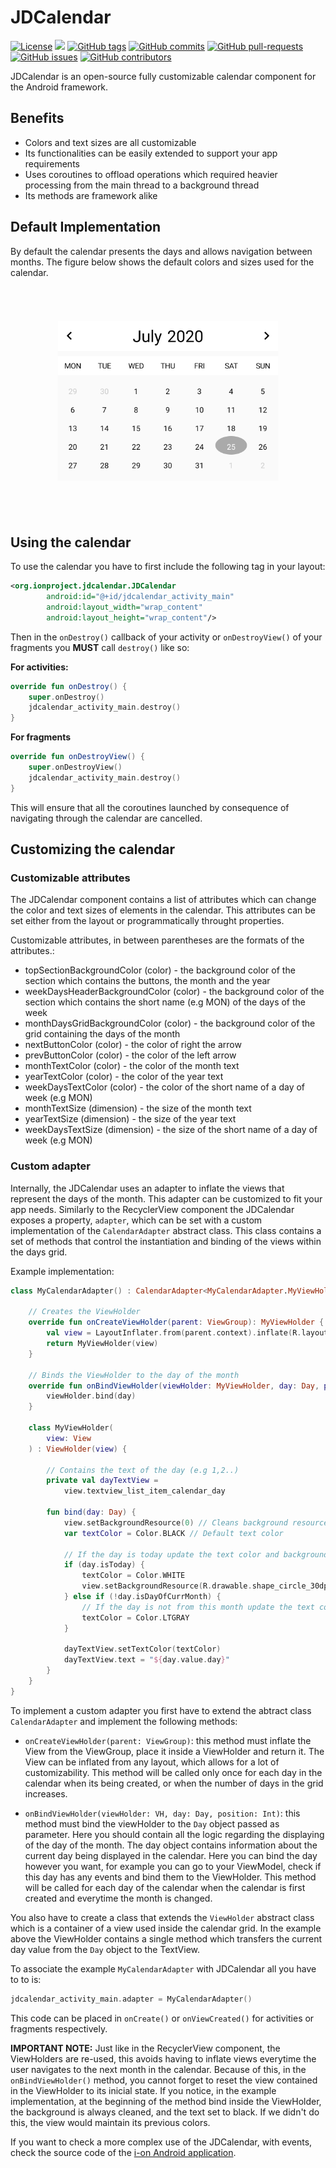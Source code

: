 # **JDCalendar**

[![License](https://img.shields.io/github/license/i-on-project/android)](https://github.com/i-on-project/android/blob/master/LICENSE)
[![](https://jitpack.io/v/i-on-project/android-calendar.svg)](https://jitpack.io/#i-on-project/android-calendar)
[![GitHub tags](https://img.shields.io/github/v/tag/i-on-project/android)](https://github.com/i-on-project/android/tags)
[![GitHub commits](https://img.shields.io/github/last-commit/i-on-project/android)](https://github.com/i-on-project/android/commits/master)
[![GitHub pull-requests](https://img.shields.io/github/issues-pr/i-on-project/android)](https://github.com/i-on-project/android/pulls/)
[![GitHub issues](https://img.shields.io/github/issues/i-on-project/android)](https://github.com/i-on-project/android/issues/)
[![GitHub contributors](https://img.shields.io/github/contributors/i-on-project/android)](https://github.com/i-on-project/android/graphs/contributors/)

JDCalendar is an open-source fully customizable calendar component for the Android framework.

## Benefits
- Colors and text sizes are all customizable
- Its functionalities can be easily extended to support your app requirements
- Uses coroutines to offload operations which required heavier processing from the main thread to a background thread
- Its methods are framework alike

## Default Implementation

By default the calendar presents the days and allows navigation between months. The figure below shows the default colors and sizes used for the calendar.

<div align="center">
    <img src="jdcalendar_snapshot.PNG" style="transform: scale(0.7);"/>
</div>

## Using the calendar

To use the calendar you have to first include the following tag in your layout:

```XML
<org.ionproject.jdcalendar.JDCalendar
        android:id="@+id/jdcalendar_activity_main"
        android:layout_width="wrap_content"
        android:layout_height="wrap_content"/>
```

Then in the ```onDestroy()``` callback of your activity or ```onDestroyView()``` of your fragments you **MUST** call ```destroy()``` like so:

**For activities:**

```Kotlin
override fun onDestroy() {
    super.onDestroy()
    jdcalendar_activity_main.destroy()
}
```

**For fragments**
```Kotlin
override fun onDestroyView() {
    super.onDestroyView()
    jdcalendar_activity_main.destroy()
}
```

This will ensure that all the coroutines launched by consequence of navigating through the calendar are cancelled.

## Customizing the calendar

### Customizable attributes

The JDCalendar component contains a list of attributes which can change the color and text sizes of elements in the calendar. This attributes can be set either from the layout or programmatically throught properties.

Customizable attributes, in between parentheses are the formats of the attributes.:

- topSectionBackgroundColor (color) - the background color of the section which contains the buttons, the month and the year
- weekDaysHeaderBackgroundColor (color) - the background color of the section which contains the short name (e.g MON) of the days of the week
- monthDaysGridBackgroundColor (color) - the background color of the grid containing the days of the month
- nextButtonColor (color) - the color of right the arrow 
- prevButtonColor (color) - the color of the left arrow
- monthTextColor (color) - the color of the month text
- yearTextColor (color) - the color of the year text
- weekDaysTextColor (color) - the color of the short name of a day of week (e.g MON)
- monthTextSize (dimension) - the size of the month text
- yearTextSize (dimension) - the size of the year text
- weekDaysTextSize (dimension) - the size of the short name of a day of week (e.g MON)

### Custom adapter

Internally, the JDCalendar uses an adapter to inflate the views that represent the days of the month. This adapter can be customized to fit your app needs. Similarly to the RecyclerView component the JDCalendar exposes a property, ```adapter```, which can be set with a custom implementation of the ```CalendarAdapter``` abstract class. This class contains a set of methods that control the instantiation and binding of the views within the days grid.

Example implementation:
```Kotlin
class MyCalendarAdapter() : CalendarAdapter<MyCalendarAdapter.MyViewHolder>() {

    // Creates the ViewHolder
    override fun onCreateViewHolder(parent: ViewGroup): MyViewHolder {
        val view = LayoutInflater.from(parent.context).inflate(R.layout.grid_item_jdcalendar, parent, false)
        return MyViewHolder(view)
    }

    // Binds the ViewHolder to the day of the month
    override fun onBindViewHolder(viewHolder: MyViewHolder, day: Day, position: Int) {
        viewHolder.bind(day)
    }

    class MyViewHolder(
        view: View
    ) : ViewHolder(view) {

        // Contains the text of the day (e.g 1,2..)
        private val dayTextView =
            view.textview_list_item_calendar_day 

        fun bind(day: Day) {
            view.setBackgroundResource(0) // Cleans background resource
            var textColor = Color.BLACK // Default text color

            // If the day is today update the text color and background
            if (day.isToday) { 
                textColor = Color.WHITE
                view.setBackgroundResource(R.drawable.shape_circle_30dp)
            } else if (!day.isDayOfCurrMonth) {
                // If the day is not from this month update the text color
                textColor = Color.LTGRAY
            }

            dayTextView.setTextColor(textColor)
            dayTextView.text = "${day.value.day}"
        }
    }
}
```

To implement a custom adapter you first have to extend the abtract class ```CalendarAdapter``` and implement the following methods:

- ```onCreateViewHolder(parent: ViewGroup)```: this method must inflate the View from the ViewGroup, place it inside a ViewHolder and return it. The View can be inflated from any layout, which allows for a lot of customizability. This method will be called only once for each day in the calendar when its being created, or when the number of days in the grid increases.

- ```onBindViewHolder(viewHolder: VH, day: Day, position: Int)```: this method must bind the viewHolder to the ```Day``` object passed as parameter. Here you should contain all the logic regarding the displaying of the day of the month. The day object contains information about the current day being displayed in the calendar. Here you can bind the day however you want, for example you can go to your ViewModel, check if this day has any events and bind them to the ViewHolder. This method will be called for each day of the calendar when the calendar is first created and everytime the month is changed.

You also have to create a class that extends the ```ViewHolder``` abstract class which is a container of a view used inside the calendar grid. In the example above the ViewHolder contains a single method which transfers the current day value from the ```Day``` object to the TextView.

To associate the example ```MyCalendarAdapter``` with JDCalendar all you have to to is:

```Kotlin
jdcalendar_activity_main.adapter = MyCalendarAdapter()
```

This code can be placed in ```onCreate()``` or ```onViewCreated()``` for activities or fragments respectively.

**IMPORTANT NOTE:** Just like in the RecyclerView component, the ViewHolders are re-used, this avoids having to inflate views everytime the user navigates to the next month in the calendar. Because of this, in the ```onBindViewHolder()``` method, you cannot forget to reset the view contained in the ViewHolder to its inicial state.  If you notice, in the example implementation, at the beginning of the method bind inside the ViewHolder, the background is always cleaned, and the text set to black. If we didn't do this, the view would maintain its previous colors.

If you want to check a more complex use of the JDCalendar, with events, check the source code of the [i-on Android application](https://github.com/i-on-project/android). 




















